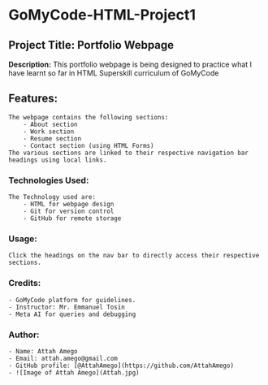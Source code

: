 # GoMyCode-HTML-Project1

## Project Title: Portfolio Webpage

**Description:** This portfolio webpage is being designed to practice what I have learnt so far in HTML Superskill curriculum of GoMyCode


## Features:
    The webpage contains the following sections:
        - About section
        - Work section
        - Resume section
        - Contact section (using HTML Forms)
    The various sections are linked to their respective navigation bar headings using local links.

### Technologies Used:
    The Technology used are:
        - HTML for webpage design
        - Git for version control
        - GitHub for remote storage    

### Usage:
    Click the headings on the nav bar to directly access their respective sections.

### Credits:
    - GoMyCode platform for guidelines.
    - Instructor: Mr. Emmanuel Tosin
    - Meta AI for queries and debugging

### Author:
    - Name: Attah Amego 
    - Email: attah.amego@gmail.com
    - GitHub profile: [@AttahAmego](https://github.com/AttahAmego)
    - ![Image of Attah Amego](Attah.jpg)

